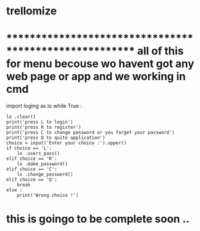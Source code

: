 # trellomize
# ****************************************************** all of this for menu becouse wo havent got any web page or app and we working in cmd 
import loging as lo
while True :
    
    lo .clear()
    print('press L to login')
    print('press R to register')
    print('press C to change password or you forget your password')
    print('press Q to quite application')
    choice = input('Enter your choice :').upper()
    if choice == 'L':
        lo .users_pass()
    elif choice == 'R':
        lo .make_password()
    elif choice == 'C':
        lo .change_password()
    elif choice == 'Q':
        break
    else :
        print('Wrong choice !')


#  this is goingo to be complete soon ..

